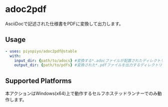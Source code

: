 # adoc2pdf

AsciiDocで記述された仕様書をPDFに変換して出力します。

## Usage

``` yaml
- uses: piyopiyo/adoc2pdf@stable
  with:
    input_dir: {path/to/adocs} #変換する*.adocファイルが配置されたディレクトリ
    output_dir: {path/to/pdfs} #変換された*.pdfファイルを出力するディレクトリ
```

## Supported Platforms

本アクションはWindows(x64)上で動作するセルフホステッドランナーでのみ動作します。
